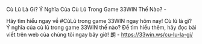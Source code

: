 Cù Lũ Là Gì? Ý Nghĩa Của Cù Lũ Trong Game 33WIN Thế Nào? - 

Hãy tìm hiểu ngay về #CùLũ trong game 33WIN ngay hôm nay! Cù lũ là gì? Ý nghĩa của cù lũ trong game 33WIN thế nào? Để tìm hiểu thêm, hãy đọc bài viết trên web của chúng tôi ngay bây giờ! 朗 - https://33win.ws/cu-lu-la-gi/
